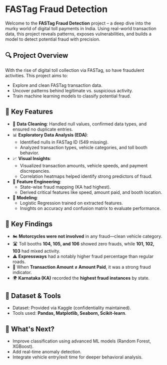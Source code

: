 
#  FASTag Fraud Detection 

Welcome to the **FASTag Fraud Detection** project – a deep dive into the murky world of digital toll payments in India. Using real-world transaction data, this project reveals patterns, exposes vulnerabilities, and builds a model to detect potential fraud with precision.

## 🔍 Project Overview

With the rise of digital toll collection via FASTag, so have fraudulent activities. This project aims to:

- Explore and clean FASTag transaction data.
- Uncover patterns behind legitimate vs. suspicious activity.
- Train machine learning models to classify potential fraud.

## 📌 Key Features

- 🧼 **Data Cleaning**: Handled null values, confirmed data types, and ensured no duplicate entries.
- 📊 **Exploratory Data Analysis (EDA)**:
  - Identified nulls in FASTag ID (549 missing).
  - Analyzed transaction types, vehicle categories, and toll booth behavior.
- 📈 **Visual Insights**:
  - Visualized transaction amounts, vehicle speeds, and payment discrepancies.
  - Correlation heatmaps helped identify strong predictors of fraud.
- 🧠 **Feature Engineering**:
  - State-wise fraud mapping (KA had highest).
  - Derived critical features like speed, amount paid, and booth location.
- 🤖 **Modeling**:
  - Logistic Regression trained on extracted features.
  - Insights on accuracy and confusion matrix to evaluate performance.

## 🔑 Key Findings

- 🏍️ **Motorcycles were not involved** in any fraud—clean vehicle category.
- 🛣️ Toll booths **104, 105, and 106** showed zero frauds, while **101, 102, 103** had mixed activity.
- ⚠️ **Expressways** had a notably higher fraud percentage than regular roads.
- 🧾 When **Transaction Amount ≠ Amount Paid**, it was a strong fraud indicator.
- 🌍 **Karnataka (KA)** recorded the **highest fraud instances** by state.

## 📁 Dataset & Tools

- Dataset: Provided via Kaggle (confidentiality maintained).
- Tools used: **Pandas, Matplotlib, Seaborn, Scikit-learn**.

## 🧠 What's Next?

- Improve classification using advanced ML models (Random Forest, XGBoost).
- Add real-time anomaly detection.
- Integrate vehicle entry/exit time for deeper behavioral analysis.


